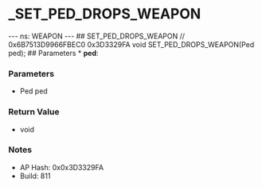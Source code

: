 # _SET_PED_DROPS_WEAPON

--- ns: WEAPON --- ## SET_PED_DROPS_WEAPON  // 0x6B7513D9966FBEC0 0x3D3329FA void SET_PED_DROPS_WEAPON(Ped ped);   ## Parameters * **ped**:

### Parameters
* Ped ped

### Return Value
* void

### Notes
* AP Hash: 0x0x3D3329FA
* Build: 811

